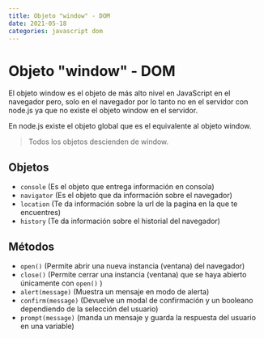 ```yaml
---
title: Objeto "window" - DOM
date: 2021-05-18
categories: javascript dom
---
```


# Objeto "window" - DOM
El objeto window es el objeto de más alto nivel en JavaScript en el navegador pero, solo en el navegador por lo tanto no en el servidor con node.js ya que no existe el objeto window en el servidor.

En node.js existe el objeto global que es el equivalente al objeto window.

> Todos los objetos descienden de window.

## Objetos
- `console` (Es el objeto que entrega información en consola)
- `navigator` (Es el objeto que da información sobre el navegador)
- `location` (Te da información sobre la url de la pagina en la que te encuentres)
- `history` (Te da información sobre el historial del navegador)

## Métodos
- `open()` (Permite abrir una nueva instancia (ventana) del navegador)
- `close()` (Permite cerrar una instancia (ventana) que se haya abierto únicamente con `open()` )
- `alert(message)` (Muestra un mensaje en modo de alerta)
- `confirm(message)` (Devuelve un modal de confirmación y un booleano dependiendo de la selección del usuario)
- `prompt(message)` (manda un mensaje y guarda la respuesta del usuario en una variable)
